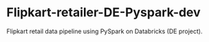 # Flipkart-retailer-DE-Pyspark-dev
Flipkart retail data pipeline using  PySpark on Databricks (DE project).
